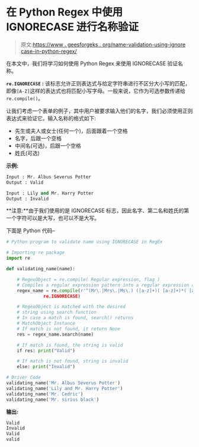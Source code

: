 # 在 Python Regex 中使用 IGNORECASE 进行名称验证

> 原文:[https://www . geesforgeks . org/name-validation-using-ignore case-in-python-regex/](https://www.geeksforgeeks.org/name-validation-using-ignorecase-in-python-regex/)

在本文中，我们将学习如何使用 Python Regex 来使用 IGNORECASE 验证名称。

**`re.IGNORECASE` :** 该标志允许正则表达式与给定字符串进行不区分大小写的匹配，即像`[A-Z]`这样的表达式也将匹配小写字母。一般来说，它作为可选参数传递给`re.compile()`。

让我们考虑一个表单的例子，其中用户被要求输入他们的名字，我们必须使用正则表达式来验证它。输入名称的格式如下:

*   先生或夫人或女士(任何一个)，后面跟着一个空格
*   名字，后跟一个空格
*   中间名(可选)，后跟一个空格
*   姓氏(可选)

**示例:**

```py
Input : Mr. Albus Severus Potter 
Output : Valid

Input : Lily and Mr. Harry Potter
Output : Invalid
```

**注意:**由于我们使用的是 IGNORECASE 标志，因此名字、第二名和姓氏的第一个字符可以是大写，也可以不是大写。

下面是 Python 代码–

```py
# Python program to validate name using IGNORECASE in RegEx

# Importing re package
import re

def validating_name(name):

    # RegexObject = re.compile( Regular expression, flag )
    # Compiles a regular expression pattern into a regular expression object
    regex_name = re.compile(r'^(Mr\.|Mrs\.|Ms\.) ([a-z]+)( [a-z]+)*( [a-z]+)*{content}apos;, 
              re.IGNORECASE)

    # RegexObject is matched with the desired 
    # string using search function
    # In case a match is found, search() returns
    # MatchObject Instance
    # If match is not found, it return None
    res = regex_name.search(name)

    # If match is found, the string is valid
    if res: print("Valid")

    # If match is not found, string is invalid
    else: print("Invalid")

# Driver Code
validating_name('Mr. Albus Severus Potter')
validating_name('Lily and Mr. Harry Potter')
validating_name('Mr. Cedric')
validating_name('Mr. sirius black')
```

**输出:**

```py
Valid
Invalid
Valid
valid

```